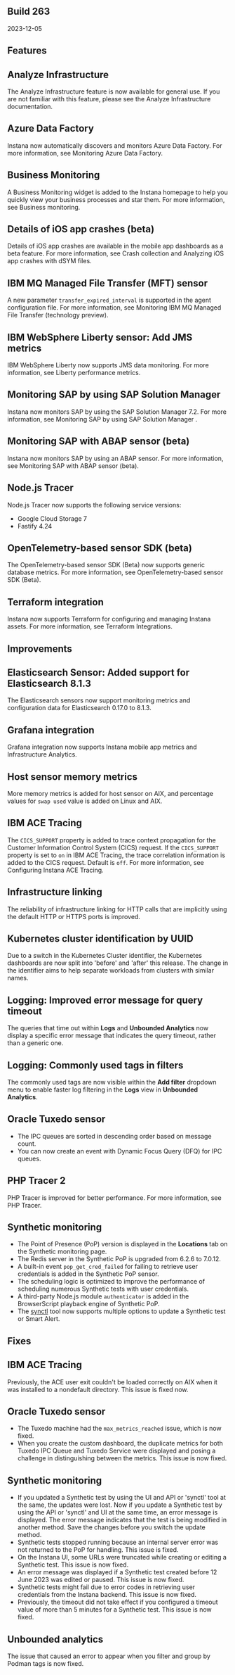 ## Build 263

2023-12-05

## Features

## Analyze Infrastructure

The Analyze Infrastructure feature is now available for general use. If you are not familiar with this feature, please see the Analyze Infrastructure documentation.

## Azure Data Factory

Instana now automatically discovers and monitors Azure Data Factory. For more information, see Monitoring Azure Data Factory.

## Business Monitoring

A Business Monitoring widget is added to the Instana homepage to help you quickly view your business processes and star them. For more information, see Business monitoring.

## Details of iOS app crashes (beta)

Details of iOS app crashes are available in the mobile app dashboards as a beta feature. For more information, see Crash collection and Analyzing iOS app crashes with dSYM files.

## IBM MQ Managed File Transfer (MFT) sensor

A new parameter `transfer_expired_interval` is supported in the agent configuration file. For more information, see Monitoring IBM MQ Managed File Transfer (technology preview).

## IBM WebSphere Liberty sensor: Add JMS metrics

IBM WebSphere Liberty now supports JMS data monitoring. For more information, see Liberty performance metrics.

## Monitoring SAP by using SAP Solution Manager

Instana now monitors SAP by using the SAP Solution Manager 7.2. For more information, see Monitoring SAP by using SAP Solution Manager .
## Monitoring SAP with ABAP sensor (beta)

Instana now monitors SAP by using an ABAP sensor. For more information, see Monitoring SAP with ABAP sensor (beta).

## Node.js Tracer

Node.js Tracer now supports the following service versions:
- Google Cloud Storage 7
- Fastify 4.24

## OpenTelemetry-based sensor SDK (beta)

The OpenTelemetry-based sensor SDK (Beta) now supports generic database metrics. For more information, see OpenTelemetry-based sensor SDK (Beta).

## Terraform integration

Instana now supports Terraform for configuring and managing Instana assets. For more information, see Terraform Integrations.

## Improvements

## Elasticsearch Sensor: Added support for Elasticsearch 8.1.3

The Elasticsearch sensors now support monitoring metrics and configuration data for Elasticsearch 0.17.0 to 8.1.3.

## Grafana integration

Grafana integration now supports Instana mobile app metrics and Infrastructure Analytics.

## Host sensor memory metrics

More memory metrics is added for host sensor on AIX, and percentage values for `swap used` value is added on Linux and AIX.

## IBM ACE Tracing

The `CICS_SUPPORT` property is added to trace context propagation for the Customer Information Control System (CICS) request. If the `CICS_SUPPORT` property is set to `on` in IBM ACE Tracing, the trace correlation information is added to the CICS request. Default is `off`. For more information, see Configuring Instana ACE Tracing.

## Infrastructure linking

The reliability of infrastructure linking for HTTP calls that are implicitly using the default HTTP or HTTPS ports is improved.

## Kubernetes cluster identification by UUID

Due to a switch in the Kubernetes Cluster identifier, the Kubernetes dashboards are now split into 'before' and 'after' this release. The change in the identifier aims to help separate workloads from clusters with similar names.

## Logging: Improved error message for query timeout

The queries that time out within **Logs** and **Unbounded Analytics** now display a specific error message that indicates the query timeout, rather than a generic one.

## Logging: Commonly used tags in filters

The commonly used tags are now visible within the **Add filter** dropdown menu to enable faster log filtering in the **Logs** view in **Unbounded Analytics**.

## Oracle Tuxedo sensor

* The IPC queues are sorted in descending order based on message count.
* You can now create an event with Dynamic Focus Query (DFQ) for IPC queues.

## PHP Tracer 2

PHP Tracer is improved for better performance. For more information, see PHP Tracer.

## Synthetic monitoring

* The Point of Presence (PoP) version is displayed in the **Locations** tab on the Synthetic monitoring page.
* The Redis server in the Synthetic PoP is upgraded from 6.2.6 to 7.0.12.
* A built-in event `pop_get_cred_failed` for failing to retrieve user credentials is added in the Synthetic PoP sensor.
* The scheduling logic is optimized to improve the performance of scheduling numerous Synthetic tests with user credentials.
* A third-party Node.js module `authenticator` is added in the BrowserScript playback engine of Synthetic PoP.
* The [synctl](https://github.com/instana/synthetic-synctl) tool now supports multiple options to update a Synthetic test or Smart Alert.

## Fixes

## IBM ACE Tracing

Previously, the ACE user exit couldn't be loaded correctly on AIX when it was installed to a nondefault directory. This issue is fixed now.

## Oracle Tuxedo sensor

* The Tuxedo machine had the `max_metrics_reached` issue, which is now fixed.
* When you create the custom dashboard, the duplicate metrics for both Tuxedo IPC Queue and Tuxedo Service were displayed and posing a challenge in distinguishing between the metrics. This issue is now fixed.

## Synthetic monitoring

* If you updated a Synthetic test by using the UI and API or 'synctl' tool at the same, the updates were lost. Now if you update a Synthetic test by using the API or 'synctl' and UI at the same time, an error message is displayed. The error message indicates that the test is being modified in another method. Save the changes before you switch the update method.
* Synthetic tests stopped running because an internal server error was not returned to the PoP for handling. This issue is fixed.
* On the Instana UI, some URLs were truncated while creating or editing a Synthetic test. This issue is now fixed.
* An error message was displayed if a Synthetic test created before 12 June 2023 was edited or paused. This issue is now fixed.
* Synthetic tests might fail due to error codes in retrieving user credentials from the Instana backend. This issue is now fixed.
* Previously, the timeout did not take effect if you configured a timeout value of more than 5 minutes for a Synthetic test. This issue is now fixed.

## Unbounded analytics

The issue that caused an error to appear when you filter and group by Podman tags is now fixed.